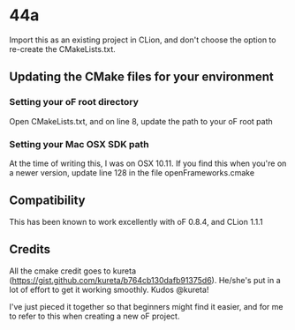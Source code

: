 # 44a
Import this as an existing project in CLion, and don't choose the option to re-create the CMakeLists.txt.

## Updating the CMake files for your environment
### Setting your oF root directory
Open CMakeLists.txt, and on line 8, update the path to your oF root path

### Setting your Mac OSX SDK path
At the time of writing this, I was on OSX 10.11. If you find this when you're on a newer version, update line 128 in the file openFrameworks.cmake

## Compatibility
This has been known to work excellently with oF 0.8.4, and CLion 1.1.1

## Credits
All the cmake credit goes to kureta (https://gist.github.com/kureta/b764cb130dafb91375d6). He/she's put in a lot of effort to get it working smoothly. Kudos @kureta!

I've just pieced it together so that beginners might find it easier, and for me to refer to this when creating a new oF project.
